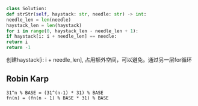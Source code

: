 ```py
class Solution:
def strStr(self, haystack: str, needle: str) -> int:
needle_len = len(needle)
haystack_len = len(haystack)
for i in range(0, haystack_len - needle_len + 1):
if haystack[i: i + needle_len] == needle:
return i
return -1
```
创建haystack\[i: i + needle_len], 占用额外空间，可以避免。通过另一层for循环
​
​
## Robin Karp
```
31^n % BASE = (31^(n-1) * 31) % BASE
fn(n) = (fn(n - 1) % BASE * 31) % BASE
```
​
​
​